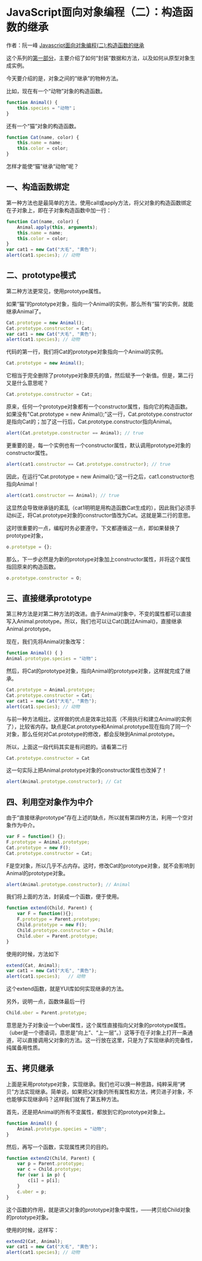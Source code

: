 # JavaScript面向对象编程（二）：构造函数的继承

作者：阮一峰 [Javascript面向对象编程(二):构造函数的继承](http://www.ruanyifeng.com/blog/2010/05/object-oriented_javascript_inheritance.html)

这个系列的[第一部分](JavaScript面向对象编程(一)_封装.md)，主要介绍了如何“封装”数据和方法，以及如何从原型对象生成实例。

今天要介绍的是，对象之间的“继承”的物种方法。

比如，现在有一个“动物”对象的构造函数。

```javascript
function Animal() {
    this.species = "动物"；
}
```

还有一个“猫”对象的构造函数。

```javascript
function Cat(name, color) {
    this.name = name;
    this.color = color;
}
```

怎样才能使“猫”继承“动物”呢？

## 一、构造函数绑定

第一种方法也是最简单的方法，使用call或apply方法，将父对象的构造函数绑定在子对象上，即在子对象构造函数中加一行：

```javascript
function Cat(name, color) {
    Animal.apply(this, arguments);
    this.name = name;
    this.color = color;
}
var cat1 = new Cat("大毛", "黄色");
alert(cat1.species); // 动物
```

## 二、prototype模式

第二种方法更常见，使用prototype属性。

如果“猫”的prototype对象，指向一个Animal的实例，那么所有“猫”的实例，就能继承Animal了。

```javascript
Cat.prototype = new Animal();
Cat.prototype.constructor = Cat;
var cat1 = new Cat("大毛", "黄色");
alert(cat1.species); // 动物
```

代码的第一行，我们将Cat的prototype对象指向一个Animal的实例。

```javascript
Cat.prototype = new Animal();
```

它相当于完全删除了prototype对象原先的值，然后赋予一个新值。但是，第二行又是什么意思呢？

```javascript
Cat.prototype.constructor = Cat;
```

原来，任何一个prototype对象都有一个constructor属性，指向它的构造函数。如果没有"Cat.prototype = new Animal();"这一行，Cat.prototype.constructor是指向Cat的；加了这一行后，Cat.prototype.constructor指向Animal。

```javascript
alert(Cat.prototype.constructor == Animal); // true
```

更重要的是，每一个实例也有一个constructor属性，默认调用prototype对象的constructor属性。

```javascript
alert(cat1.constructor == Cat.prototype.constructor); // true
```

因此，在运行“Cat.prototype = new Animal();”这一行之后，cat1.constructor也指向Animal！

```javascript
alert(cat1.constructor == Animal); // true
```

这显然会导致继承链的紊乱（cat1明明是用构造函数Cat生成的），因此我们必须手动纠正，将Cat.prototype对象的constructor值改为Cat。这就是第二行的意思。

这时很重要的一点，编程时务必要遵守。下文都遵循这一点，即如果替换了prototype对象，

```javascript
o.prototype = {};
```

那么，下一步必然是为新的prototype对象加上constructor属性，并将这个属性指回原来的构造函数。

```javascript
o.prototype.constructor = O;
```

## 三、直接继承prototype

第三种方法是对第二种方法的改进。由于Animal对象中，不变的属性都可以直接写入Animal.prototype。所以，我们也可以让Cat()跳过Animal()，直接继承Animal.prototype。

现在，我们先将Animal对象改写：

```javascript
function Animal() { }
Animal.prototype.species = "动物"；
```

然后，将Cat的prototype对象，指向Animal的prototype对象，这样就完成了继承。

```javascript
Cat.prototype = Animal.prototype;
Cat.prototype.constructor = Cat;
var cat1 = new Cat("大毛", "黄色");
alert(cat1.species); // 动物
```

与前一种方法相比，这样做的优点是效率比较高（不用执行和建立Animal的实例了），比较省内存。缺点是Cat.prototype和Animal.prototype现在指向了同一个对象，那么任何对Cat.prototype的修改，都会反映到Animal.prototype。

所以，上面这一段代码其实是有问题的。请看第二行

```javascript
Cat.prototype.constructor = Cat
```

这一句实际上把Animal.prototype对象的constructor属性也改掉了！

```javascript
alert(Animal.prototype.constructor); // Cat
```

## 四、利用空对象作为中介

由于“直接继承prototype”存在上述的缺点，所以就有第四种方法，利用一个空对象作为中介。

```javascript
var F = function() {};
F.prototype = Animal.prototype;
Cat.prototype = new F();
Cat.prototype.constructor = Cat;
```

F是空对象，所以几乎不占内存。这时，修改Cat的prototype对象，就不会影响到Animal的prototype对象。

```javascript
alert(Animal.prototype.constructor); // Animal
```

我们将上面的方法，封装成一个函数，便于使用。

```javascript
function extend(Child, Parent) {
    var F = function(){};
    F.prototype = Parent.prototype;
    Child.prototype = new F();
    Child.prototype.constructor = Child;
    Child.uber = Parent.prototype;
}
```

使用的时候，方法如下

```javascript
extend(Cat, Animal);
var cat1 = new Cat("大毛", "黄色");
alert(cat1.species);   // 动物
```

这个extend函数，就是YUI库如何实现继承的方法。

另外，说明一点，函数体最后一行

```javascript
Child.uber = Parent.prototype;
```

意思是为子对象设一个uber属性，这个属性直接指向父对象的prototype属性。（uber是一个德语词，意思是“向上”、“上一层”。）这等于在子对象上打开一条通道，可以直接调用父对象的方法。这一行放在这里，只是为了实现继承的完备性，纯属备用性质。

## 五、拷贝继承

上面是采用prototype对象，实现继承。我们也可以换一种思路，纯粹采用“拷贝”方法实现继承。简单说，如果把父对象的所有属性和方法，拷贝进子对象，不也能够实现继承吗？这样我们就有了第五种方法。

首先，还是把Animal的所有不变属性，都放到它的prototype对象上。

```javascript
function Animal() {
    Animal.prototype.species = "动物";
}
```

然后，再写一个函数，实现属性拷贝的目的。

```javascript
function extend2(Child, Parent) {
    var p = Parent.prototype;
    var c = Child.prototype;
    for (var i in p) {
        c[i] = p[i];
    }
    c.uber = p;
}
```

这个函数的作用，就是讲父对象的prototype对象中属性，——拷贝给Child对象的prototype对象。

使用的时候，这样写：

```javascript
extend2(Cat, Animal);
var cat1 = new Cat("大毛", "黄色")；
alert(cat1.species); // 动物
```

